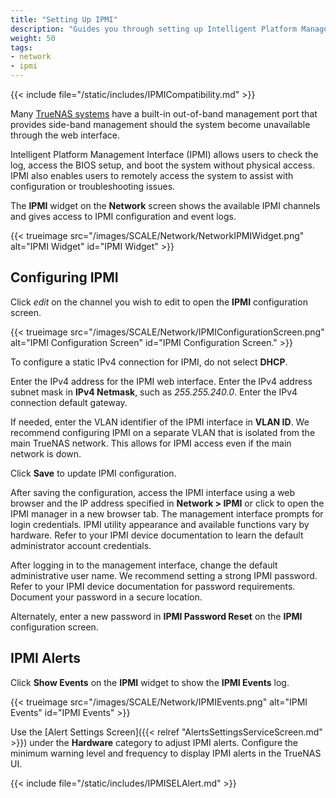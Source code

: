 ```yaml
---
title: "Setting Up IPMI"
description: "Guides you through setting up Intelligent Platform Management Interface (IPMI) on TrueNAS."
weight: 50
tags:
- network
- ipmi
---
```


{{< include file="/static/includes/IPMICompatibility.md" >}}

Many [TrueNAS systems](https://www.truenas.com/docs/hardware/) have a built-in out-of-band management port that provides side-band management should the system become unavailable through the web interface.

Intelligent Platform Management Interface (IPMI) allows users to check the log, access the BIOS setup, and boot the system without physical access.
IPMI also enables users to remotely access the system to assist with configuration or troubleshooting issues.

The **IPMI** widget on the **Network** screen shows the available IPMI channels and gives access to IPMI configuration and event logs.

{{< trueimage src="/images/SCALE/Network/NetworkIPMIWidget.png" alt="IPMI Widget" id="IPMI Widget" >}}

## Configuring IPMI

Click <i class="material-icons" aria-hidden="true" title="Edit">edit</i> on the channel you wish to edit to open the **IPMI** configuration screen.

{{< trueimage src="/images/SCALE/Network/IPMIConfigurationScreen.png" alt="IPMI Configuration Screen" id="IPMI Configuration Screen." >}}

To configure a static IPv4 connection for IPMI, do not select **DHCP**.

Enter the IPv4 address for the IPMI web interface.
Enter the IPv4 address subnet mask in **IPv4 Netmask**, such as *255.255.240.0*.
Enter the IPv4 connection default gateway.

If needed, enter the VLAN identifier of the IPMI interface in **VLAN ID**.
We recommend configuring IPMI on a separate VLAN that is isolated from the main TrueNAS network.
This allows for IPMI access even if the main network is down.

Click **Save** to update IPMI configuration.

After saving the configuration, access the IPMI interface using a web browser and the IP address specified in **Network > IPMI** or click <span class="iconify" data-icon="ic:round-launch" title="Open"></span> to open the IPMI manager in a new browser tab.
The management interface prompts for login credentials.
IPMI utility appearance and available functions vary by hardware.
Refer to your IPMI device documentation to learn the default administrator account credentials.

After logging in to the management interface, change the default administrative user name.
We recommend setting a strong IPMI password.
Refer to your IPMI device documentation for password requirements.
Document your password in a secure location.

Alternately, enter a new password in **IPMI Password Reset** on the **IPMI** configuration screen.

## IPMI Alerts

Click **Show Events** on the **IPMI** widget to show the **IPMI Events** log.

{{< trueimage src="/images/SCALE/Network/IPMIEvents.png" alt="IPMI Events" id="IPMI Events" >}}

Use the [Alert Settings Screen]({{< relref "AlertsSettingsServiceScreen.md" >}}) under the **Hardware** category to adjust IPMI alerts.
Configure the minimum warning level and frequency to display IPMI alerts in the TrueNAS UI.

{{< include file="/static/includes/IPMISELAlert.md" >}}

